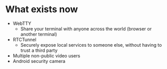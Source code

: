 # What exists now
- WebTTY
  * Share your terminal with anyone across the world (browser or another terminal)
- RTCTunnel
  * Securely expose local services to someone else, without having to trust a third party
- Multiple non-public video users
- Android security camera

